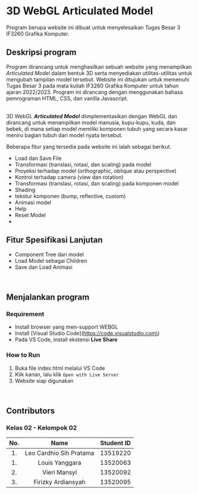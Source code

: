 # 3D WebGL Articulated Model
Program berupa website ini dibuat untuk menyelesaikan Tugas Besar 3 IF3260 Grafika Komputer.

## Deskripsi program
Program dirancang untuk menghasilkan sebuah website yang menampilkan _Articulated Model_ dalam bentuk 3D serta menyediakan utilitas-utilitas untuk mengubah tampilan model tersebut. Website ini ditujukan untuk memenuhi Tugas Besar 3 pada mata kuliah IF3260 Grafika Komputer untuk tahun ajaran 2022/2023. Program ini dirancang dengan menggunakan bahasa pemrograman HTML, CSS, dan vanilla Javascript.
<br><br>

3D WebGL <i><strong>Articulated Model</strong></i> diimplementasikan dengan WebGL dan dirancang untuk menampilkan model manusia, kupu-kupu, kuda, dan bebek, di mana setiap model memiliki komponen tubuh yang secara kasar meniru bagian tubuh dari model nyata tersebut.

Beberapa fitur yang tersedia pada website ini ialah sebagai berikut.
* Load dan Save File
* Transformasi (translasi, rotasi, dan scaling) pada model
* Proyeksi terhadap model (orthographic, oblique atau perspective)
* Kontrol terhadap camera (view dan rotation)
* Transformasi (translasi, rotasi, dan scaling) pada komponen model
* Shading
* tekstur komponen (bump, reflective, custom)
* Animasi model
* Help
* Reset Model
* 

## Fitur Spesifikasi Lanjutan
- Component Tree dari model
- Load Model sebagai Children
- Save dan Load Animasi

<br>

## Menjalankan program
### Requirement
- Install browser yang men-support WEBGL
- Install [Visual Studio Code](https://code.visualstudio.com\)
- Pada VS Code, install ekstensi <strong>Live Share</strong>

### How to Run
1. Buka file index.html melalui VS Code
2. Klik kanan, lalu klik `Open with Live Server`
3. Website siap digunakan

<br>

## Contributors
### Kelas 02 - Kelompok 02
| No. | Name | Student ID |
| :---: | :---: | :---: |
| 1. | Leo Cardhio Sih Pratama | 13519220 |
| 1. | Louis Yanggara | 13520063 |
| 2. | Vieri Mansyl | 13520092 |
| 3. | Firizky Ardiansyah | 13520095 |
